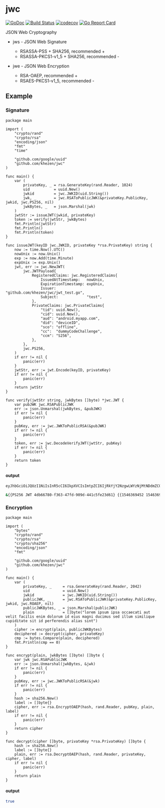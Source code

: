 # jwc

[![GoDoc](https://img.shields.io/badge/go-documentation-blue.svg?style=flat-square)](https://godoc.org/github.com/khezen/jwc)
[![Build Status](http://img.shields.io/travis/khezen/jwc.svg?style=flat-square)](https://travis-ci.org/khezen/jwc) [![codecov](https://img.shields.io/codecov/c/github/khezen/jwc/master.svg?style=flat-square)](https://codecov.io/gh/khezen/jwc)
[![Go Report Card](https://goreportcard.com/badge/github.com/khezen/jwc?style=flat-square)](https://goreportcard.com/report/github.com/khezen/jwc)

JSON Web Cryptography

* jws - JSON Web Signature
  * RSASSA-PSS + SHA256, recommended +
  * RSASSA-PKCS1-v1_5 + SHA256, recommended -
  
* jwe - JSON Web Encryption
  * RSA-OAEP, recommended +
  * RSAES-PKCS1-v1_5, recommended -

## Example

### Signature

```golang
package main

import (
	"crypto/rand"
	"crypto/rsa"
	"encoding/json"
	"fmt"
	"time"

	"github.com/google/uuid"
	"github.com/khezen/jwc"
)

func main() {
    var (
        privateKey, _ = rsa.GenerateKey(rand.Reader, 1024)
        uid           = uuid.New()
        jwkid         = jwc.JWKID(uid.String())
        jwk, _        = jwc.RSAToPublicJWK(&privateKey.PublicKey, jwkid, jwc.PS256, nil)
        jwkBytes, _   = json.Marshal(jwk)
    )
    jwtStr := issueJWT(jwkid, privateKey)
    token := verify(jwtStr, jwkBytes)
    fmt.Println(jwtStr)
    fmt.Println()
	fmt.Println(token)
}

func issueJWT(keyID jwc.JWKID, privateKey *rsa.PrivateKey) string {
	now := time.Now().UTC()
	nowUnix := now.Unix()
	exp := now.Add(time.Minute)
	expUnix := exp.Unix()
	jwt, err := jwc.NewJWT(
		jwc.JWTPayload{
			RegisteredClaims: jwc.RegisteredClaims{
				IssuedAtTimestamp:   nowUnix,
				ExpirationTimestamp: expUnix,
				Issuer:              "github.com/khezen/jwc/jwt_test.go",
				Subject:             "test",
			},
			PrivateClaims: jwc.PrivateClaims{
				"tid": uuid.New(),
				"cid": uuid.New(),
				"aud": "android.myapp.com",
				"did": "deviceID",
				"sco": "offline",
				"cc":  "dummyCodeChallenge",
				"ccm": "S256",
			},
		},
		jwc.PS256,
	)
	if err != nil {
		panic(err)
	}
	jwtStr, err := jwt.Encode(keyID, privateKey)
	if err != nil {
		panic(err)
	}
	return jwtStr
}

func verify(jwtStr string, jwkBytes []byte) *jwc.JWT {
	var pubJWK jwc.RSAPublicJWK
	err := json.Unmarshal(jwkBytes, &pubJWK)
	if err != nil {
		panic(err)
	}
	pubKey, err := jwc.JWKToPublicRSA(&pubJWK)
	if err != nil {
		panic(err)
	}
	token, err := jwc.DecodeVerifyJWT(jwtStr, pubKey)
	if err != nil {
		panic(err)
	}
	return token
}
```

#### output

```sh
eyJhbGciOiJQUzI1NiIsInR5cCI6IkpXVCIsImtpZCI6IjRkYjY2NzgwLWYzNjMtNDdmZC05MDlkLTQ0MWM1ZmUyM2Q2MSJ9.eyJleHAiOjE1NDYzNjk0NTIsImlhdCI6MTU0NjM2OTM5MiwiaXNzIjoiZ2l0aHViLmNvbS9raGV6ZW4vandjL2p3dF90ZXN0LmdvIiwic3ViIjoidGVzdCIsInByaXYiOnsiYXVkIjoiYW5kcm9pZC5teWFwcC5jb20iLCJjYyI6ImR1bW15Q29kZUNoYWxsZW5nZSIsImNjbSI6IlMyNTYiLCJjaWQiOiIwMTA4YmZiZC0yZjc2LTQyMmEtYTNiZC0yNjMxZmVhYWNiZWUiLCJkaWQiOiJkZXZpY2VJRCIsInNjbyI6Im9mZmxpbmUiLCJ0aWQiOiJiMGIwZWM5Mi1jZTNjLTQ3ZjUtODQ5Ny03Y2FiMjkxNDcyZDAifX0.WktA5tt_Tt6R-qZuTqpSB7xnYDrMlJXjz7aTzQys1UjMAEjLFHCWqmLp33DRlUboZiZQWa_6D4c6fzS-UHFQ9pQ_73s_Rg83i6XEMJIlr2k420g_cO-N_y425gnoJ2GDOpVSGxMS5uofh8JoE6OZpPNauJo_Z5MNpEKp5XZDEAE

&{{PS256 JWT 4db66780-f363-47fd-909d-441c5fe23d61} {{1546369452 1546369392 github.com/khezen/jwc/jwt_test.go test } map[tid:b0b0ec92-ce3c-47f5-8497-7cab291472d0 aud:android.myapp.com cc:dummyCodeChallenge ccm:S256 cid:0108bfbd-2f76-422a-a3bd-2631feaacbee did:deviceID sco:offline]}}
```

### Encryption

```golang
package main

import (
	"bytes"
	"crypto/rand"
	"crypto/rsa"
	"crypto/sha256"
	"encoding/json"
	"fmt"

	"github.com/google/uuid"
	"github.com/khezen/jwc"
)

func main() {
	var (
		privateKey, _     = rsa.GenerateKey(rand.Reader, 2042)
		uid               = uuid.New()
		jwkid             = jwc.JWKID(uid.String())
		publicJWK, _      = jwc.RSAToPublicJWK(&privateKey.PublicKey, jwkid, jwc.ROAEP, nil)
		publicJWKBytes, _ = json.Marshal(publicJWK)
		plain             = []byte("lorem ipsum ipsa occaecati aut velit facilis enim dolorum id eius magni ducimus sed illum similique cupiditate sit id perferendis alias sint")
	)
	cipher := encrypt(plain, publicJWKBytes)
	deciphered := decrypt(cipher, privateKey)
	cmp := bytes.Compare(plain, deciphered)
	fmt.Println(cmp == 0)
}

func encrypt(plain, jwkBytes []byte) []byte {
	var jwk jwc.RSAPublicJWK
	err := json.Unmarshal(jwkBytes, &jwk)
	if err != nil {
		panic(err)
	}
	pubKey, err := jwc.JWKToPublicRSA(&jwk)
	if err != nil {
		panic(err)
	}
	hash := sha256.New()
	label := []byte{}
	cipher, err := rsa.EncryptOAEP(hash, rand.Reader, pubKey, plain, label)
	if err != nil {
		panic(err)
	}
	return cipher
}

func decrypt(cipher []byte, privateKey *rsa.PrivateKey) []byte {
	hash := sha256.New()
	label := []byte{}
	plain, err := rsa.DecryptOAEP(hash, rand.Reader, privateKey, cipher, label)
	if err != nil {
		panic(err)
	}
	return plain
}
```

#### output

```sh
true
```